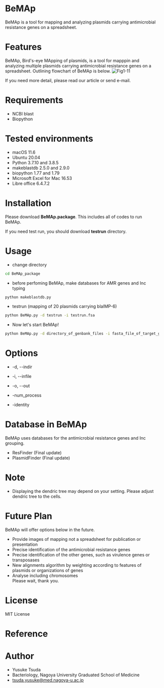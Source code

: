 # BeMAp
BeMAp is a tool for mapping and analyzing plasmids carrying antimicrobial resistance genes on a spreadsheet.

# Features
BeMAp, Bird's-eye MApping of plasmids, is a tool for mapppin and analyzing multiple plasmids carrying antimicrobial resistance genes on a spreadsheet.
Outlining flowchart of BeMAp is below.
![Fig1-11](https://user-images.githubusercontent.com/89430651/138420914-50ff84b3-7ed2-4769-a193-de585ddb2198.png)

If you need more detail, please read our article or send e-mail.


# Requirements 
* NCBI blast
* Biopython

# Tested environments
* macOS 11.6
* Ubuntu 20.04
* Python 3.7.10 and 3.8.5
* makeblastdb 2.5.0 and 2.9.0
* biopython 1.77 and 1.79
* Microsoft Excel for Mac 16.53
* Libre office 6.4.7.2

# Installation
Please download **BeMAp.package**. This includes all of codes to run BeMAp.


If you need test run, you should download **testrun** directory.

# Usage
* change directory
```bash
cd BeMAp_package
```

* before perfoming BeMAp, make databases for AMR genes and Inc typing
```bash
python makeblastdb.py
```

* testrun (mapping of 20 plasmids carrying blaIMP-6)
```bash
python BeMAp.py -d testrun -i testrun.fsa
```

* Now let's start BeMAp!
```bash
python BeMAp.py -d directory_of_genbank_files -i fasta_file_of_target_gene
```

# Options
* -d, --indir 

* -i, --infile

* -o, --out

* -num_process

* -identity

# Database in BeMAp
BeMAp uses databases for the antimicrobial resistance genes and Inc grouping.
* ResFinder (Final update)
* PlasmidFinder (Final update)

# Note
* Displaying the dendric tree may depend on your setting. Please adjust dendric tree to the cells.

# Future Plan
BeMAp will offer options below in the future.
* Provide images of mapping not a spreadsheet for publication or presentation
* Precise identification of the antimicrobial resistance genes
* Precise identification of the other genes, such as virulence genes or transposases
* New alignments algorithm by weighting according to features of plasmids or organizations of genes
* Analyse including chromosomes  
Please wait, thank you.

# License
MIT License

# Reference


# Author
* Yusuke Tsuda
* Bacteriology, Nagoya University Graduated School of Medicine
* tsuda.yusuke@med.nagoya-u.ac.jp
